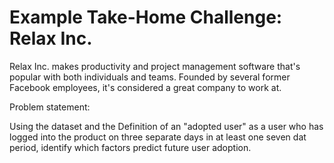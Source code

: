 # Example Take-Home Challenge: Relax Inc. 

Relax Inc. makes productivity and project management software that's popular with both individuals and teams. Founded by several former Facebook employees, it's considered a great company to work at.

Problem statement:

Using the dataset and the Definition of an "adopted user" as a user who has logged into the product on three separate days in at least one seven dat period, identify which factors predict future user adoption.
